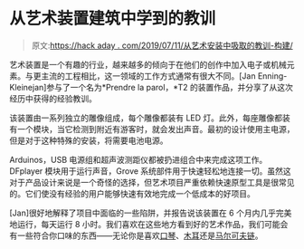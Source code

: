 # 从艺术装置建筑中学到的教训

> 原文:[https://hack aday . com/2019/07/11/从艺术安装中吸取的教训-构建/](https://hackaday.com/2019/07/11/lessons-learned-from-an-art-installation-build/)

艺术装置是一个有趣的行业，越来越多的倾向于在他们的创作中加入电子或机械元素。与更主流的工程相比，这一领域的工作方式通常有很大不同。[Jan Enning-Kleinejan]参与了一个名为*Prendre la parol，*T2 的装置作品，并分享了从这次经历中获得的经验教训。

该装置由一系列独立的雕像组成，每个雕像都装有 LED 灯。此外，每座雕像都装有一个模块，当它检测到附近有游客时，就会发出声音。最初的设计使用主电源，但是对于这种特殊的安装，将需要电池电源。

Arduinos，USB 电源组和超声波测距仪都被扔进组合中来完成这项工作。DFplayer 模块用于运行声音，Grove 系统部件用于快速轻松地连接一切。虽然这对于产品设计来说是一个奇怪的选择，但艺术项目严重依赖快速原型工具是很常见的。它们使没有经验的用户能够快速有效地完成一个低成本的好项目。

[Jan]很好地解释了项目中面临的一些陷阱，并报告说该装置在 6 个月内几乎完美地运行，每天运行 8 小时。我们喜欢在这些地方看到好的艺术作品，我们可能会有一些符合你口味的东西——无论你是喜欢[口琴](https://hackaday.com/2018/12/13/the-battle-between-robot-harmonica-and-machine-finger-rages-on/)、[木耳](https://hackaday.com/2019/06/03/artistic-attempt-to-send-digital-signals-via-fungus/)还是[马尔可夫链](https://hackaday.com/2018/12/17/bit-installation-combines-art-markov-chains/)。